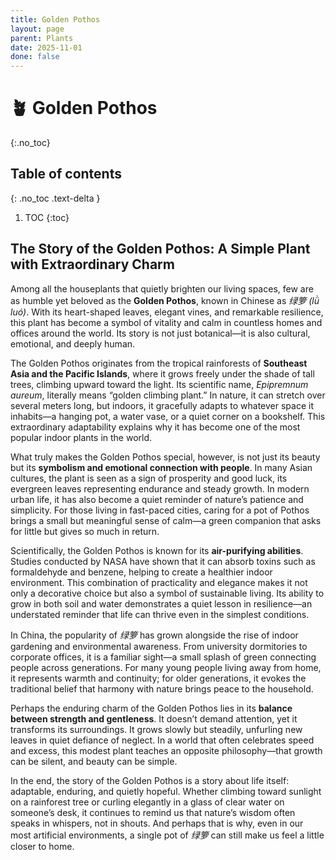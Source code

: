 ```yaml
---
title: Golden Pothos
layout: page
parent: Plants
date: 2025-11-01
done: false
---
```


# 🪴 Golden Pothos
{:.no_toc}

## Table of contents
{: .no_toc .text-delta }

1. TOC
{:toc}

## The Story of the Golden Pothos: A Simple Plant with Extraordinary Charm

Among all the houseplants that quietly brighten our living spaces, few are as humble yet beloved as the **Golden Pothos**, known in Chinese as _绿箩 (lǜ luó)_. With its heart-shaped leaves, elegant vines, and remarkable resilience, this plant has become a symbol of vitality and calm in countless homes and offices around the world. Its story is not just botanical—it is also cultural, emotional, and deeply human.

The Golden Pothos originates from the tropical rainforests of **Southeast Asia and the Pacific Islands**, where it grows freely under the shade of tall trees, climbing upward toward the light. Its scientific name, _Epipremnum aureum_, literally means “golden climbing plant.” In nature, it can stretch over several meters long, but indoors, it gracefully adapts to whatever space it inhabits—a hanging pot, a water vase, or a quiet corner on a bookshelf. This extraordinary adaptability explains why it has become one of the most popular indoor plants in the world.

What truly makes the Golden Pothos special, however, is not just its beauty but its **symbolism and emotional connection with people**. In many Asian cultures, the plant is seen as a sign of prosperity and good luck, its evergreen leaves representing endurance and steady growth. In modern urban life, it has also become a quiet reminder of nature’s patience and simplicity. For those living in fast-paced cities, caring for a pot of Pothos brings a small but meaningful sense of calm—a green companion that asks for little but gives so much in return.

Scientifically, the Golden Pothos is known for its **air-purifying abilities**. Studies conducted by NASA have shown that it can absorb toxins such as formaldehyde and benzene, helping to create a healthier indoor environment. This combination of practicality and elegance makes it not only a decorative choice but also a symbol of sustainable living. Its ability to grow in both soil and water demonstrates a quiet lesson in resilience—an understated reminder that life can thrive even in the simplest conditions.

In China, the popularity of _绿箩_ has grown alongside the rise of indoor gardening and environmental awareness. From university dormitories to corporate offices, it is a familiar sight—a small splash of green connecting people across generations. For many young people living away from home, it represents warmth and continuity; for older generations, it evokes the traditional belief that harmony with nature brings peace to the household.

Perhaps the enduring charm of the Golden Pothos lies in its **balance between strength and gentleness**. It doesn’t demand attention, yet it transforms its surroundings. It grows slowly but steadily, unfurling new leaves in quiet defiance of neglect. In a world that often celebrates speed and excess, this modest plant teaches an opposite philosophy—that growth can be silent, and beauty can be simple.

In the end, the story of the Golden Pothos is a story about life itself: adaptable, enduring, and quietly hopeful. Whether climbing toward sunlight on a rainforest tree or curling elegantly in a glass of clear water on someone’s desk, it continues to remind us that nature’s wisdom often speaks in whispers, not in shouts. And perhaps that is why, even in our most artificial environments, a single pot of _绿箩_ can still make us feel a little closer to home.